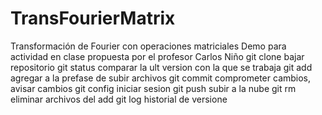 # TransFourierMatrix
Transformación de Fourier con operaciones matriciales
Demo para actividad en clase propuesta por el profesor Carlos Niño
git clone bajar repositorio
git status comparar la ult version con la que se trabaja
git add agregar a la prefase de subir archivos
git commit comprometer cambios, avisar cambios
git config iniciar sesion
git push subir a la nube
git rm eliminar archivos del add
git log historial de versione
